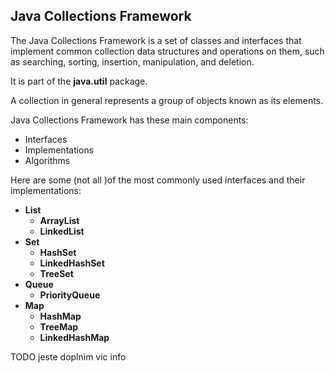 ## Java Collections Framework

The Java Collections Framework is a set of classes and interfaces that implement common collection data structures and operations on them, such as searching, sorting, insertion, manipulation, and deletion.

It is part of the **java.util** package.

A collection in general represents a group of objects known as its elements.

Java Collections Framework has these main components:
 - Interfaces
 - Implementations
 - Algorithms

Here are some (not all )of the most commonly used interfaces and their implementations:
 - **List**
   - **ArrayList**
   - **LinkedList**
 - **Set**
    - **HashSet**
    - **LinkedHashSet**
    - **TreeSet**
 - **Queue**
    - **PriorityQueue**
 - **Map**
   - **HashMap**
   - **TreeMap**
   - **LinkedHashMap**


TODO jeste doplnim vic info
